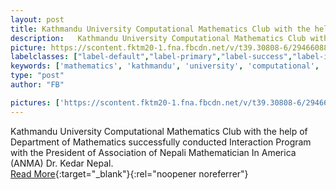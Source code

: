 ```yaml
---
layout: post
title: Kathmandu University Computational Mathematics Club with the help of Department of Mathematics successfully conducted Interaction Program with the President of Association of Nepali Mathematician In America (ANMA) Dr. Kedar Nepal.
description:   Kathmandu University Computational Mathematics Club with the help of Department of Mathematics successfully conducted Interaction Program with the President of Association of Nepali Mathematician In America (ANMA) Dr. Kedar Nepal.  
picture: https://scontent.fktm20-1.fna.fbcdn.net/v/t39.30808-6/294660883_1054648165179572_5088867304472863505_n.jpg?stp=cp6_dst-jpg_p720x720&_nc_cat=103&cb=99be929b-59f725be&ccb=1-7&_nc_sid=8bfeb9&_nc_ohc=3OKKZeid8g4AX8Pi2O7&_nc_ht=scontent.fktm20-1.fna&oh=00_AfCuQDlAsvc68ngeXSd0NbDRo_nvcb-CGL6ic1cNfMBaOw&oe=64925016
labelclasses: ["label-default","label-primary","label-success","label-info","label-warning","label-danger"]
keywords: ['mathematics', 'kathmandu', 'university', 'computational', 'club']
type: "post"
author: "FB"

pictures: ['https://scontent.fktm20-1.fna.fbcdn.net/v/t39.30808-6/294660883_1054648165179572_5088867304472863505_n.jpg?stp=cp6_dst-jpg_p720x720&_nc_cat=103&cb=99be929b-59f725be&ccb=1-7&_nc_sid=8bfeb9&_nc_ohc=3OKKZeid8g4AX8Pi2O7&_nc_ht=scontent.fktm20-1.fna&oh=00_AfCuQDlAsvc68ngeXSd0NbDRo_nvcb-CGL6ic1cNfMBaOw&oe=64925016', 'https://scontent.fktm20-1.fna.fbcdn.net/v/t39.30808-6/294502555_1054648175179571_3523109415113961455_n.jpg?stp=cp6_dst-jpg_p720x720&_nc_cat=107&cb=99be929b-59f725be&ccb=1-7&_nc_sid=8bfeb9&_nc_ohc=5f-piZlm80EAX-4cIRX&_nc_ht=scontent.fktm20-1.fna&oh=00_AfCXIvEhm7oxZIhD5CtiFs6Au76OGd5qZvaT_ldESb5gsw&oe=649266C8', 'https://scontent.fktm20-1.fna.fbcdn.net/v/t39.30808-6/293279444_1054648228512899_1986161046613192632_n.jpg?stp=cp6_dst-jpg_p720x720&_nc_cat=104&cb=99be929b-59f725be&ccb=1-7&_nc_sid=8bfeb9&_nc_ohc=rx0ZdUCpxgQAX8XpwuE&_nc_ht=scontent.fktm20-1.fna&oh=00_AfCqktAfhUinXBquwpsuCiGv5a-8QOu9Owl87_JKyJU8AA&oe=64907AD0', 'https://scontent.fktm20-1.fna.fbcdn.net/v/t39.30808-6/292777640_1054648235179565_3675355453220449561_n.jpg?stp=cp6_dst-jpg_p720x720&_nc_cat=106&cb=99be929b-59f725be&ccb=1-7&_nc_sid=8bfeb9&_nc_ohc=bgaMICcSq4wAX-rbeR8&_nc_ht=scontent.fktm20-1.fna&oh=00_AfCdwtZ6EnAIINzwb8oChYx_zPgWKGZA3b-ke38JAwFlwA&oe=649208F0', 'https://scontent.fktm20-1.fna.fbcdn.net/v/t39.30808-6/294656847_1054648251846230_8095101831181122511_n.jpg?stp=cp6_dst-jpg_p720x720&_nc_cat=111&cb=99be929b-59f725be&ccb=1-7&_nc_sid=8bfeb9&_nc_ohc=99O925B0RgIAX_9K0KE&_nc_ht=scontent.fktm20-1.fna&oh=00_AfA2Smg1dp6QpNyscedrXWSYm4BkkbhEDkVkPfvn-T3cQQ&oe=64918ED6']
---
```

  Kathmandu University Computational Mathematics Club with the help of Department of Mathematics successfully conducted Interaction Program with the President of Association of Nepali Mathematician In America (ANMA) Dr. Kedar Nepal.  <br>[Read More](#){:target="_blank"}{:rel="noopener noreferrer"}